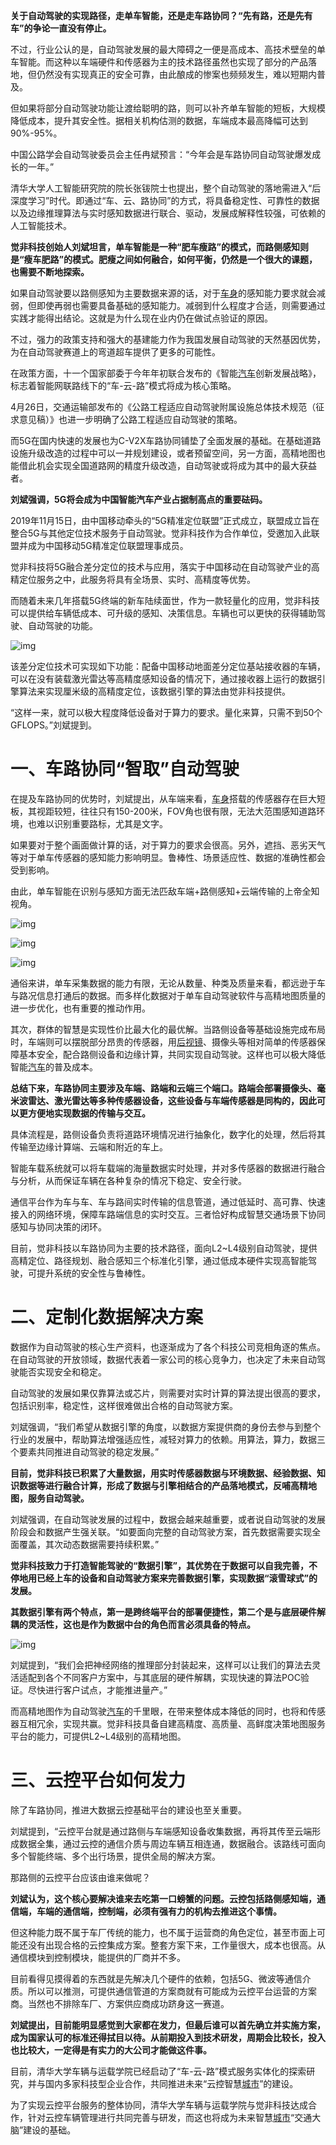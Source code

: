 **关于自动驾驶的实现路径，走单车智能，还是走车路协同？“先有路，还是先有车”的争论一直没有停止。**

不过，行业公认的是，自动驾驶发展的最大障碍之一便是高成本、高技术壁垒的单车智能。而这种以车端硬件和传感器为主的技术路径虽然也实现了部分的产品落地，但仍然没有实现真正的安全可靠，由此酿成的惨案也频频发生，难以短期内普及。

但如果将部分自动驾驶功能让渡给聪明的路，则可以补齐单车智能的短板，大规模降低成本，提升其安全性。据相关机构估测的数据，车端成本最高降幅可达到90%-95%。

中国公路学会自动驾驶委员会主任冉斌预言：“今年会是车路协同自动驾驶爆发成长的一年。”

清华大学人工智能研究院的院长张钹院士也提出，整个自动驾驶的落地需进入“后深度学习”时代。即通过“车、云、路协同”的方式，将具备稳定性、可靠性的数据以及边缘推理算法与实时感知数据进行联合、驱动，发展成解释性较强，可依赖的人工智能技术。

**觉非科技创始人刘斌坦言，单车智能是一种“肥车瘦路”的模式，而路侧感知则是“瘦车肥路”的模式。肥瘦之间如何融合，如何平衡，仍然是一个很大的课题，也需要不断地探索。**

如果自动驾驶要以路侧感知为主要数据来源的话，对于[车身](javascript:void(0);)的感知能力要求就会减弱，但即使再弱也需要具备基础的感知能力。减弱到什么程度才合适，则需要通过实践才能得出结论。这就是为什么现在业内仍在做试点验证的原因。

不过，强力的政策支持和强大的基建能力作为我国发展自动驾驶的天然基因优势，为在自动驾驶赛道上的弯道超车提供了更多的可能性。

在政策方面，十一个国家部委于今年年初联合发布的《智能[汽车](javascript:void(0);)创新发展战略》，标志着智能网联路线下的“车-云-路”模式将成为核心策略。

4月26日，交通运输部发布的《公路工程适应自动驾驶附属设施总体技术规范（征求意见稿）》也进一步明确了公路工程适应自动驾驶的策略。

而5G在国内快速的发展也为C-V2X车路协同铺垫了全面发展的基础。在基础道路设施升级改造的过程中可以一并规划建设，或者预留空间，另一方面，高精地图也能借此机会实现全国道路网的精度升级改造，自动驾驶或将成为其中的最大获益者。

**刘斌强调，5G将会成为中国智能汽车产业占据制高点的重要砝码。**

2019年11月15日，由中国移动牵头的“5G精准定位联盟”正式成立，联盟成立旨在整合5G与其他定位技术服务于自动驾驶。觉非科技作为合作单位，受邀加入此联盟并成为中国移动5G精准定位联盟理事成员。

觉非科技将5G融合差分定位的技术与应用，落实于中国移动在自动驾驶产业的高精定位服务之中，此服务将具有全场景、实时、高精度等优势。

而随着未来几年搭载5G终端的新车陆续面世，作为一款轻量化的应用，觉非科技可以提供给车辆低成本、可升级的感知、决策信息。车辆也可以更快的获得辅助驾驶、自动驾驶的功能。



![img](https://image.bitautoimg.com/ycbdc/15911297986352823.png)



该差分定位技术可实现如下功能：配备中国移动地面差分定位基站接收器的车辆，可以在没有装载激光雷达等高精度感知设备的情况下，通过接收器上运行的数据引擎算法来实现厘米级的高精度定位，该数据引擎的算法由觉非科技提供。

“这样一来，就可以极大程度降低设备对于算力的要求。量化来算，只需不到50个GFLOPS。”刘斌提到。

# 一、车路协同“智取”自动驾驶

在提及车路协同的优势时，刘斌提出，从车端来看，[车身](javascript:void(0);)搭载的传感器存在巨大短板，其视距较短，往往只有150-200米，FOV角也很有限，无法大范围感知道路环境，也难以识别重要路标，尤其是文字。

如果要对于整个画面做计算的话，对于算力的要求会很高。另外，遮挡、恶劣天气等对于单车传感器的感知能力影响明显。鲁棒性、场景适应性、数据的准确性都会受到影响。

由此，单车智能在识别与感知方面无法匹敌车端+路侧感知+云端传输的上帝全知视角。



![img](https://image.bitautoimg.com/ycbdc/15911297992282493.png)





![img](https://image.bitautoimg.com/ycbdc/1591129799893658.png)





![img](https://image.bitautoimg.com/ycbdc/15911298005957844.png)



通俗来讲，单车采集数据的能力有限，无论从数量、种类及质量来看，都远逊于车与路况信息打通后的数据。而多样化数据对于单车自动驾驶软件与高精地图质量的进一步优化，也有重要的推动作用。

其次，群体的智慧是实现性价比最大化的最优解。当路侧设备等基础设施完成布局时，车端则可以摆脱部分昂贵的传感器，用[后视镜](javascript:void(0);)、摄像头等相对简单的传感器保障基本安全，配合路侧设备和边缘计算，共同实现自动驾驶。这样也可以极大降低智能[汽车](javascript:void(0);)的普及成本。

**总结下来，车路协同主要涉及车端、路端和云端三个端口。路端会部署摄像头、毫米波雷达、激光雷达等多种传感器设备，这些设备与车端传感器是同构的，因此可以更方便地实现数据的传输与交互。**

具体流程是，路侧设备负责将道路环境情况进行抽象化，数字化的处理，然后将其传输至边缘计算端、云端和附近的车上。

智能车载系统就可以将车载端的海量数据实时处理，并对多传感器的数据进行融合与分析，从而保证车辆在各种复杂的情况下稳定、安全行驶。

通信平台作为车与车、车与路间实时传输的信息管道，通过低延时、高可靠、快速接入的网络环境，保障车路端信息的实时交互。三者恰好构成智慧交通场景下协同感知与协同决策的闭环。

目前，觉非科技以车路协同为主要的技术路径，面向L2~L4级别自动驾驶，提供高精定位、路径规划、融合感知三个标准化引擎，通过低成本硬件实现高智能驾驶，可提升系统的安全性与鲁棒性。

# 二、定制化数据解决方案

数据作为自动驾驶的核心生产资料，也逐渐成为了各个科技公司竞相角逐的焦点。在自动驾驶的开放领域，数据代表着一家公司的核心竞争力，也决定了未来自动驾驶能否实现安全和稳定。

自动驾驶的发展如果仅靠算法或芯片，则需要对实时计算的算法提出很高的要求，包括识别率，稳定性，这样很难做出合格的自动驾驶方案。

刘斌强调，“我们希望从数据引擎的角度，以数据方案提供商的身份去参与到整个行业的发展中，帮助算法增强适应性，减轻对算力的依赖。用算法，算力，数据三个要素共同推进自动驾驶的稳定发展。”

**目前，觉非科技已积累了大量数据，用实时传感器数据与环境数据、经验数据、知识数据等进行融合计算，形成了数据与引擎相结合的产品落地模式，反哺高精地图，服务自动驾驶。**

刘斌强调，在自动驾驶发展的过程中，数据会越来越重要，或者说自动驾驶的发展阶段会和数据产生强关联。“如要面向完整的自动驾驶方案，首先数据需要实现全面覆盖，其次动态数据需要持续积累。”

**觉非科技致力于打造智能驾驶的“数据引擎”，其优势在于数据可以自我完善，不停地用已经上车的设备和自动驾驶方案来完善数据引擎，实现数据“滚雪球式”的发展。**

**其数据引擎有两个特点，第一是跨终端平台的部署便捷性，第二个是与底层硬件解耦的灵活性，这也是作为数据中台的角色而言必须具备的特点。**



![img](https://image.bitautoimg.com/ycbdc/1591129801284457.png)



刘斌提到，“我们会把神经网络的推理部分封装起来，这样可以让我们的算法去灵活适配到各个不同客户方案中，与其底层的硬件解耦，实现快速的算法POC验证。尽快进行客户试点，才能推进量产。”

而高精地图作为自动驾驶[汽车](javascript:void(0);)的千里眼，在带来整体成本降低的同时，也将和传感器互相冗余，实现共赢。觉非科技具备自建高精度、高质量、高鲜度决策地图服务平台的能力，可提供L2~L4级别的高精地图。

# 三、云控平台如何发力

除了车路协同，推进大数据云控基础平台的建设也至关重要。

刘斌提到，“云控平台就是通过路侧与车端感知设备收集数据，再将其传至云端形成数据全集，通过云控的通信介质与周边车辆互相连通，数据融合。该路线可面向多个智能终端、多个出行场景，提供全局的解决方案。

那路侧的云控平台应该由谁来做呢？

**刘斌认为，这个核心要解决谁来去吃第一口螃蟹的问题。云控包括路侧感知端，通信端，车端的通信端，控制端，必须有强有力的机构去推进这个事情。**

但这种能力既不属于车厂传统的能力，也不属于运营商的角色定位，甚至市面上可能还没有出现合格的云控集成方案。整套方案下来，工作量很大，成本也很高。从通信模块到控制模块，能提供的厂商并不多。

目前看得见摸得着的东西就是先解决几个硬件的依赖，包括5G、微波等通信介质。所以可以推测，可提供通信管道的方案商就有可能成为云控平台运营的方案商。当然也不排除车厂、方案供应商成功跻身这一赛道。

**刘斌提出，目前能明显感觉到大家都在发力，但最后谁可以首先确立并实施方案，成为国家认可的标准还得拭目以待。从前期投入到技术研发，周期会比较长，投入也比较大，一定得是有实力的大公司才能做这件事。**

目前，清华大学车辆与运载学院已经启动了“车-云-路”模式服务实体化的探索研究，并与国内多家科技型企业合作，共同推进未来“云控智慧[城市](javascript:void(0);)”的建设。

为了实现云控平台服务的整体协同，清华大学车辆与运载学院与觉非科技达成合作，针对云控车辆管理进行共同完善与研发，而这也将成为未来智慧[城市](javascript:void(0);)“交通大脑”建设的基础。